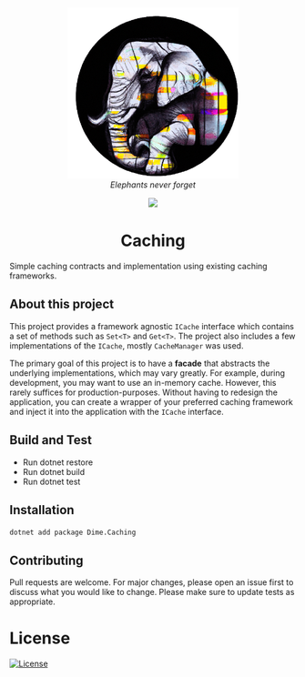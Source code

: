<div align="center">
    <img src="assets/logo.png" height="300" />
</div>

<div align="center" style="margin-bottom:15px">
    <i>Elephants never forget</i>
</div>

<div align="center">
    <img src="http://img.shields.io/:license-mit-brightgreen.svg?style=flat-square" />
</div>

<div align="center">
    <h1>Caching</h1>
</div>



Simple caching contracts and implementation using existing caching frameworks.

## About this project

This project provides a framework agnostic `ICache` interface which contains a set of methods such as `Set<T>` and `Get<T>`. The project also includes a few implementations of the `ICache`, mostly `CacheManager` was used.

The primary goal of this project is to have a **facade** that abstracts the underlying implementations, which may vary greatly. For example, during development, you may want to use an in-memory cache. However, this rarely suffices for production-purposes. Without having to redesign the application, you can create a wrapper of your preferred caching framework and inject it into the application with the `ICache` interface.

## Build and Test

- Run dotnet restore
- Run dotnet build
- Run dotnet test

## Installation

`dotnet add package Dime.Caching`

## Contributing

Pull requests are welcome. For major changes, please open an issue first to discuss what you would like to change.
Please make sure to update tests as appropriate.

# License

[![License](http://img.shields.io/:license-mit-brightgreen.svg?style=flat-square)](http://badges.mit-license.org)
